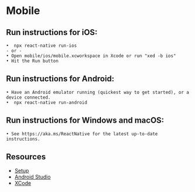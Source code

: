 # Mobile

## Run instructions for iOS:

    •  npx react-native run-ios
    - or -
    • Open mobile/ios/mobile.xcworkspace in Xcode or run "xed -b ios"
    • Hit the Run button

## Run instructions for Android:

    • Have an Android emulator running (quickest way to get started), or a device connected.
    •  npx react-native run-android

## Run instructions for Windows and macOS:

    • See https://aka.ms/ReactNative for the latest up-to-date instructions.

## Resources

- [Setup](https://reactnative.dev/docs/typescript)
- [Android Studio](https://developer.android.com/studio)
- [XCode](https://apps.apple.com/us/app/xcode/id497799835?mt=12)
